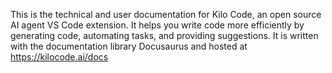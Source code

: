 This is the technical and user documentation for Kilo Code, an open source AI agent VS Code extension. It helps you write code more efficiently by generating code, automating tasks, and providing suggestions. It is written with the documentation library Docusaurus and hosted at https://kilocode.ai/docs
